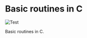 # Basic routines in C

![Test](https://github.com/philiprbrenan/basics/workflows/Test/badge.svg)

Basic routines in C.
